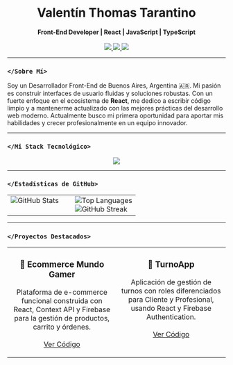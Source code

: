 <!-- Encabezado -->
<div align="center">
  <h1>Valentín Thomas Tarantino</h1>
  <strong>Front-End Developer | React | JavaScript | TypeScript</strong>
  <br>
  <br>
  <a href="https://www.linkedin.com/in/valentín-tarantino/" target="_blank">
    <img src="https://img.shields.io/badge/-LinkedIn-0A66C2?style=flat&logo=linkedin&logoColor=white" />
  </a>
  <a href="https://valentarantino.vercel.app/" target="_blank">
    <img src="https://img.shields.io/badge/-Portfolio-333333?style=flat&logo=world&logoColor=white" />
  </a>
  <a href="mailto:zaheil444@gmail.com">
    <img src="https://img.shields.io/badge/-Email-D14836?style=flat&logo=gmail&logoColor=white" />
  </a>
</div>

---

### `</Sobre Mí>`

Soy un Desarrollador Front-End de Buenos Aires, Argentina 🇦🇷. Mi pasión es construir interfaces de usuario fluidas y soluciones robustas. Con un fuerte enfoque en el ecosistema de **React**, me dedico a escribir código limpio y a mantenerme actualizado con las mejores prácticas del desarrollo web moderno. Actualmente busco mi primera oportunidad para aportar mis habilidades y crecer profesionalmente en un equipo innovador.

---

### `</Mi Stack Tecnológico>`

<p align="center">
  <a href="https://skillicons.dev">
    <img src="https://skillicons.dev/icons?i=react,javascript,typescript,html,css,sass,bootstrap,firebase,nodejs,git,github,figma,vscode,vite,vercel,nextjs" />
  </a>
</p>

---

### `</Estadísticas de GitHub>`

<table width="100%">
  <tr>
    <td width="50%" valign="top">
      <img src="https://github-readme-stats.vercel.app/api?username=ValentinTarantino&show_icons=true&theme=nord&include_all_commits=true&count_private=true&border_radius=10" alt="GitHub Stats" />
    </td>
    <td width="50%" valign="top">
      <img src="https://github-readme-stats.vercel.app/api/top-langs/?username=ValentinTarantino&layout=compact&theme=nord&border_radius=10" alt="Top Languages" />
      <br>
      <img src="https://github-readme-streak-stats.herokuapp.com/?user=ValentinTarantino&theme=nord&border_radius=10" alt="GitHub Streak" />
    </td>
  </tr>
</table>

---

### `</Proyectos Destacados>`

<table width="100%">
  <tr>
    <td width="50%" valign="top">
      <h3 align="center">🛒 Ecommerce Mundo Gamer</h3>
      <p align="center">
        Plataforma de e-commerce funcional construida con React, Context API y Firebase para la gestión de productos, carrito y órdenes.
        <br><br>
        <a href="https://github.com/ValentinTarantino/React">Ver Código</a>
      </p>
    </td>
    <td width="50%" valign="top">
      <h3 align="center">📅 TurnoApp</h3>
      <p align="center">
        Aplicación de gestión de turnos con roles diferenciados para Cliente y Profesional, usando React y Firebase Authentication.
        <br><br>
        <a href="https://github.com/ValentinTarantino/TurnoApp">Ver Código</a>
      </p>
    </td>
  </tr>
</table>
